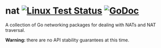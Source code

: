 # nat [![Linux Test Status](https://github.com/inetaf/nat/workflows/Linux/badge.svg)](https://github.com/inetaf/nat/actions) [![GoDoc](https://godoc.org/inet.af/nat?status.svg)](https://godoc.org/inet.af/nat)

A collection of Go networking packages for dealing with NATs and NAT traversal.

**Warning:** there are no API stability guarantees at this time.
